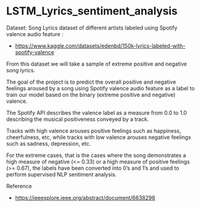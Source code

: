# LSTM_Lyrics_sentiment_analysis

Dataset: Song Lyrics dataset of different artists labeled using Spotify valence audio feature :
- https://www.kaggle.com/datasets/edenbd/150k-lyrics-labeled-with-spotify-valence

From this dataset we will take a sample of extreme positive and negative song lyrics.

The goal of the project is to predict the overall positive and negative feelings aroused by a song using Spotify valence audio feature as a label to train our model based on the binary (extreme positive and negative) valence. 

The Spotify API describes the valence label as a measure from 0.0 to 1.0 describing the musical positiveness conveyed by a track. 

Tracks with high valence arouses positive feelings such as happiness, cheerfulness, etc, while tracks with low valence arouses negative feelings such as sadness, depression, etc.

For the extreme cases, that is the cases where the song demonstrates a high measure of negative (<= 0.33) or a high measure of positive feelings (>= 0.67), the labels have been converted into 0’s and 1’s and used to perform supervised NLP sentiment analysis.



Reference
- https://ieeexplore.ieee.org/abstract/document/6638298
